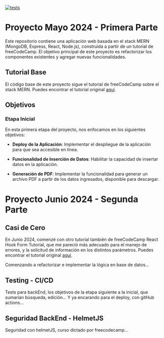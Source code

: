 [![tests](https://github.com/fedepaz/proyectoPlanillaControl/actions/workflows/test.yml/badge.svg)](https://github.com/fedepaz/proyectoPlanillaControl/actions/workflows/test.yml)

# Proyecto Mayo 2024 - Primera Parte

Este repositorio contiene una aplicación web basada en el stack MERN (MongoDB, Express, React, Node.js), construida a partir de un tutorial de freeCodeCamp. El objetivo principal de este proyecto es refactorizar los componentes existentes y agregar nuevas funcionalidades.

## Tutorial Base

El código base de este proyecto sigue el tutorial de freeCodeCamp sobre el stack MERN. Puedes encontrar el tutorial original [aquí](https://www.youtube.com/watch?v=-42K44A1oMA).

## Objetivos

### Etapa Inicial

En esta primera etapa del proyecto, nos enfocamos en los siguientes objetivos:

- **Deploy de la Aplicación**: Implementar el despliegue de la aplicación para que sea accesible en línea.
- **Funcionalidad de Inserción de Datos**: Habilitar la capacidad de insertar datos en la aplicación.

- **Generación de PDF**: Implementar la funcionalidad para generar un archivo PDF a partir de los datos ingresados, disponible para descargar.

# Proyecto Junio 2024 - Segunda Parte

## Casi de Cero

En Junio 2024, comenzé con otro tutorial también de freeCodeCamp React Hook Form Tutorial, que me pareció más adecuado para el manejo de errores, y la solicitud de información en los distintos parámetros. Puedes encontrar el tutorial original [aquí](https://www.youtube.com/watch?v=JyeWoqWsQFo&t=5242s).

Comenzando a refactorizar e implementar la lógica en base de datos...

## Testing - CI/CD

Tests para backEnd, los objetivos de la etapa siguiente a la inicial, que sumarían búsqueda, edición...
Y ya encarando para el deploy, con gitHub actions...

## Seguridad BackEnd - HelmetJS

Seguridad con helmetJS, curso dictado por freecodecamp...
